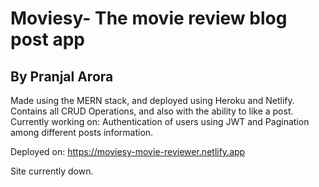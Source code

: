 # Moviesy- The movie review blog post app
## By Pranjal Arora

Made using the MERN stack, and deployed using Heroku and Netlify.
Contains all CRUD Operations, and also with the ability to like a post.
Currently working on: Authentication of users using JWT and Pagination among different posts information.

Deployed on: https://moviesy-movie-reviewer.netlify.app

Site currently down.

